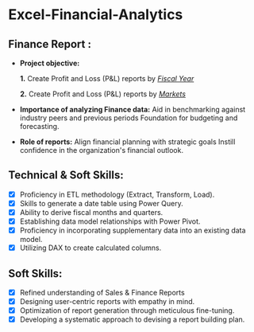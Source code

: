 # Excel-Financial-Analytics

## Finance Report :

- **Project objective:** 

    **1.** Create Profit and Loss (P&L) reports by _[Fiscal Year](https://github.com/ashoksahuDA/Excel-Financial-Analytics/blob/e104c3c9d4d71a287612a96bea15ace6a937d070/p%26l%20all.pdf)_ 

   **2.** Create Profit and Loss (P&L) reports by _[Markets](https://github.com/ashoksahuDA/Excel-Financial-Analytics/blob/e104c3c9d4d71a287612a96bea15ace6a937d070/P%26L%20as%20per%20Market.pdf)_

- **Importance of analyzing Finance data:** Aid in benchmarking against industry peers and previous periods Foundation for budgeting and forecasting.

- **Role of reports:** Align financial planning with strategic goals Instill confidence in the organization's financial outlook.


## Technical & Soft Skills:
- [x]	Proficiency in ETL methodology (Extract, Transform, Load).
- [x]	Skills to generate a date table using Power Query.
- [x]	Ability to derive fiscal months and quarters.
- [x]	Establishing data model relationships with Power Pivot.
- [x]	Proficiency in incorporating supplementary data into an existing data model.
- [x]	Utilizing DAX to create calculated columns.

## Soft Skills:
- [x]	Refined understanding of Sales & Finance Reports
- [x]	Designing user-centric reports with empathy in mind.
- [x]	Optimization of report generation through meticulous fine-tuning.
- [x]	Developing a systematic approach to devising a report building plan.
